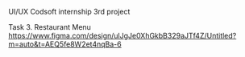 UI/UX Codsoft internship 3rd project

Task 3. Restaurant Menu
https://www.figma.com/design/ulJgJe0XhGkbB329aJTf4Z/Untitled?m=auto&t=AEQ5fe8W2et4nqBa-6
